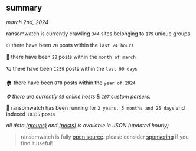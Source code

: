 
## summary
_march 2nd, 2024_

ransomwatch is currently crawling `344` sites belonging to `179` unique groups

⏲ there have been `20` posts within the `last 24 hours`

🦈 there have been `28` posts within the `month of march`

🪐 there have been `1259` posts within the `last 90 days`

🏚 there have been `878` posts within the `year of 2024`

_⚙️ there are currently `95` online hosts & `107` custom parsers._

🦕 ransomwatch has been running for `2 years, 5 months and 25 days` and indexed `10335` posts

_all data  [(groups)](http://ransomwhat.telemetry.ltd/groups) and [(posts)](http://ransomwhat.telemetry.ltd/posts) is available in JSON (updated hourly)_

> ransomwatch is fully [open source](https://github.com/joshhighet/ransomwatch#ransomwatch--). please consider [sponsoring](https://github.com/sponsors/joshhighet) if you find it useful!
